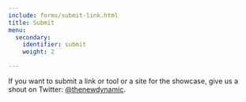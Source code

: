 ```yaml
---
include: forms/submit-link.html
title: Submit
menu:
  secondary:
    identifier: submit
    weight: 2

---
```

If you want to submit a link or tool or a site for the showcase, give us a shout on Twitter: [@thenewdynamic](https://twitter.com/thenewdynamic).